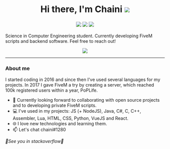 
<h1 align="center">Hi there, I'm Chaini <img src="https://i.imgur.com/VJgNUJm.jpg"></img></h1>
<h3 align="center"><img src="https://komarev.com/ghpvc/?username=chainidv"/>  <img src="https://img.shields.io/badge/Discord-7289DA?style=for-the-badge&logo=discord&logoColor=white"/>  <img src="https://img.shields.io/badge/Twitter-1DA1F2?style=for-the-badge&logo=twitter&logoColor=white"/>  </h3>

Science in Computer Engineering student. Currently developing FiveM scripts and backend software. Feel free to reach out!

<p align="center">
	<img src="https://github-readme-statss-two.vercel.app/api/top-langs/?username=chainidv&show_icons=true&theme=radical"/>	
</p>


---
### About me
I started coding in 2016 and since then I've used several languages for my projects. In 2017 I gave FiveM a try by creating a server, which reached 100k registered users within a year, PoPLife.

- 📲 Currently looking forward to collaborating with open source projects and to developing private FiveM scripts.
- 💻 I've used in my projects: JS (+ NodeJS), Java, C#, C, C++, Assembler, Lua, HTML, CSS, Python, VueJS and React.
- 🌐 I love new technologies and learning them.
- 📫 Let's chat chaini#1280 


*💫See you in stackoverflow💫*
